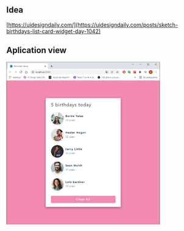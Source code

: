 ## Idea

[https://uidesigndaily.com/](https://uidesigndaily.com/posts/sketch-birthdays-list-card-widget-day-1042)

## Aplication view
<img src="https://github.com/ukasz1/React-projects-with-John-Smilga/blob/main/01-birthday-reminder/birthday.PNG?raw=true" width="80%" />
